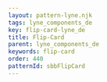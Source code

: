 ```yaml
---
layout: pattern-lyne.njk
tags: lyne_components_de
key: flip-card-lyne_de
title: Flip-Card
parent: lyne_components_de
keywords: flip-card
order: 440
patternId: sbbFlipCard
---
```


